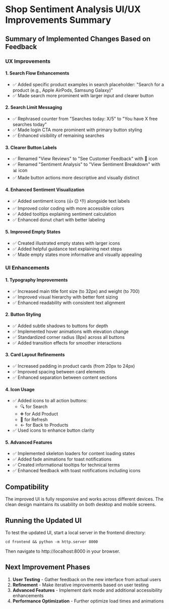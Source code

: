 # Shop Sentiment Analysis UI/UX Improvements Summary

## Summary of Implemented Changes Based on Feedback

### UX Improvements

#### 1. Search Flow Enhancements
- ✅ Added specific product examples in search placeholder: "Search for a product (e.g., Apple AirPods, Samsung Galaxy)"
- ✅ Made search more prominent with larger input and clearer button

#### 2. Search Limit Messaging
- ✅ Rephrased counter from "Searches today: X/5" to "You have X free searches today"
- ✅ Made login CTA more prominent with primary button styling
- ✅ Enhanced visibility of remaining searches

#### 3. Clearer Button Labels
- ✅ Renamed "View Reviews" to "See Customer Feedback" with 💬 icon
- ✅ Renamed "Sentiment Analysis" to "View Sentiment Breakdown" with 📊 icon
- ✅ Made button actions more descriptive and visually distinct

#### 4. Enhanced Sentiment Visualization
- ✅ Added sentiment icons (👍 😐 👎) alongside text labels
- ✅ Improved color coding with more accessible colors
- ✅ Added tooltips explaining sentiment calculation
- ✅ Enhanced donut chart with better labeling

#### 5. Improved Empty States
- ✅ Created illustrated empty states with larger icons
- ✅ Added helpful guidance text explaining next steps
- ✅ Made empty states more informative and visually appealing

### UI Enhancements

#### 1. Typography Improvements
- ✅ Increased main title font size (to 32px) and weight (to 700)
- ✅ Improved visual hierarchy with better font sizing
- ✅ Enhanced readability with consistent text alignment

#### 2. Button Styling
- ✅ Added subtle shadows to buttons for depth
- ✅ Implemented hover animations with elevation change
- ✅ Standardized corner radius (8px) across all buttons
- ✅ Added transition effects for smoother interactions

#### 3. Card Layout Refinements
- ✅ Increased padding in product cards (from 20px to 24px)
- ✅ Improved spacing between card elements
- ✅ Enhanced separation between content sections

#### 4. Icon Usage
- ✅ Added icons to all action buttons:
  - 🔍 for Search
  - ➕ for Add Product
  - 🔄 for Refresh
  - ← for Back to Products
- ✅ Used icons to enhance button clarity

#### 5. Advanced Features
- ✅ Implemented skeleton loaders for content loading states
- ✅ Added fade animations for toast notifications
- ✅ Created informational tooltips for technical terms
- ✅ Enhanced feedback with toast notifications including icons

## Compatibility

The improved UI is fully responsive and works across different devices. The clean design maintains its usability on both desktop and mobile screens.

## Running the Updated UI

To test the updated UI, start a local server in the frontend directory:

```
cd frontend && python -m http.server 8000
```

Then navigate to http://localhost:8000 in your browser.

## Next Improvement Phases

1. **User Testing** - Gather feedback on the new interface from actual users
2. **Refinement** - Make iterative improvements based on user testing
3. **Advanced Features** - Implement dark mode and additional accessibility enhancements
4. **Performance Optimization** - Further optimize load times and animations 